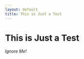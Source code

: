 ```yaml
---
layout: default
title: This is Just a Test
---
```

This is Just a Test
===================

_Ignore Me!_